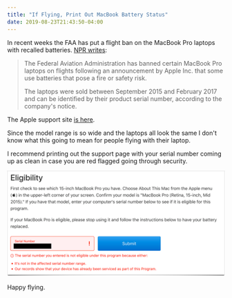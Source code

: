 ```yaml
---
title: "If Flying, Print Out MacBook Battery Status"
date: 2019-08-23T21:43:50-04:00
---
```


In recent weeks the FAA has put a flight ban on the MacBook Pro laptops with recalled batteries. [NPR writes](https://www.npr.org/2019/08/13/750985881/u-s-air-regulators-ban-macbook-pros-with-recalled-batteries-from-flights):

> The Federal Aviation Administration has banned certain MacBook Pro laptops on flights following an announcement by Apple Inc. that some use batteries that pose a fire or safety risk.
> 
> The laptops were sold between September 2015 and February 2017 and can be identified by their product serial number, according to the company's notice.

The Apple support site [is here](https://support.apple.com/15-inch-macbook-pro-battery-recall).

Since the model range is so wide and the laptops all look the same I don't know what this going to mean for people flying with their laptop. 

I recommend printing out the support page with your serial number coming up as clean in case you are red flagged going through security.

![Battery Status Form](battery-status.png "Battery Status Form")

Happy flying.